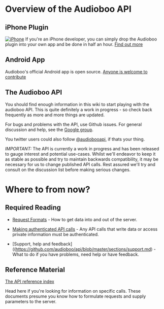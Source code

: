 # Overview of the Audioboo API

## iPhone Plugin ##
[![iPhone](http://static1.boo.fm/images/download-iphone.jpg)](http://audioboo.fm/account/services)
If you're an iPhone developer, you can simply drop the Audioboo plugin into your own app and be done in half an hour.  [Find out more](http://audioboo.fm/account/services)

## Android App ##
Audioboo's official Android app is open source.  [Anyone is welcome to contribute](http://github.com/Audioboo/audioboo-android)

## The Audioboo API ##

You should find enough information in this wiki to start playing with the audioboo API. This is quite definitely a work in progress - so check back frequently as more and more things are updated.

For bugs and problems with the API, use Github issues.  For general discussion and help, see the [Google group](http://groups.google.com/group/audioboo-api-discuss).

You twitter users could also follow [@audiobooapi](http://twitter.com/audiobooapi), if thats your thing.

*IMPORTANT:* The API is currently a work in progress and has been released to gauge interest and potential use-cases. Whilst we'll endeavor to keep it as stable as possible and try to maintain backwards compatibility, it may be necessary for us to change published API calls. Rest assured we'll try and consult on the discussion list before making serious changes. 

# Where to from now? #
 
## Required Reading ##

 * [Request Formats](https://github.com/audioboo/api/blob/master/sections/request_formats.md) - How to get data into and out of the server.

 * [Making authenticated API calls](https://github.com/audioboo/api/blob/master/sections/authentication.md) - Any API calls that write data or access private information must be authenticated.

 * [Support, help and feedback]((https://github.com/audioboo/api/blob/master/sections/support.md) - What to do if you have problems, need help or have feedback.
 

## Reference Material ##

[The API reference index](https://github.com/audioboo/api/blob/master/sections/reference_index.md)

Head here if you're looking for information on specific calls. These documents presume you know how to formulate requests and supply parameters to the server.